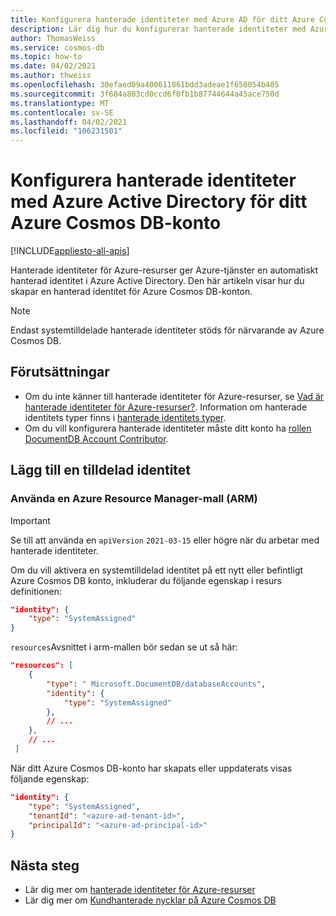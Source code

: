 ```yaml
---
title: Konfigurera hanterade identiteter med Azure AD för ditt Azure Cosmos DB-konto
description: Lär dig hur du konfigurerar hanterade identiteter med Azure Active Directory för ditt Azure Cosmos DB-konto
author: ThomasWeiss
ms.service: cosmos-db
ms.topic: how-to
ms.date: 04/02/2021
ms.author: thweiss
ms.openlocfilehash: 30efaed09a400611861bdd3adeae1f650054b405
ms.sourcegitcommit: 3f684a803cd0ccd6f0fb1b87744644a45ace750d
ms.translationtype: MT
ms.contentlocale: sv-SE
ms.lasthandoff: 04/02/2021
ms.locfileid: "106231501"
---
```

# <a name="configure-managed-identities-with-azure-active-directory-for-your-azure-cosmos-db-account"></a>Konfigurera hanterade identiteter med Azure Active Directory för ditt Azure Cosmos DB-konto
[!INCLUDE[appliesto-all-apis](includes/appliesto-all-apis.md)]

Hanterade identiteter för Azure-resurser ger Azure-tjänster en automatiskt hanterad identitet i Azure Active Directory. Den här artikeln visar hur du skapar en hanterad identitet för Azure Cosmos DB-konton.

> [!NOTE]
> Endast systemtilldelade hanterade identiteter stöds för närvarande av Azure Cosmos DB.

## <a name="prerequisites"></a>Förutsättningar

- Om du inte känner till hanterade identiteter för Azure-resurser, se [Vad är hanterade identiteter för Azure-resurser?](../active-directory/managed-identities-azure-resources/overview.md). Information om hanterade identitets typer finns i [hanterade identitets typer](../active-directory/managed-identities-azure-resources/overview.md#managed-identity-types).
- Om du vill konfigurera hanterade identiteter måste ditt konto ha [rollen DocumentDB Account Contributor](../role-based-access-control/built-in-roles.md#documentdb-account-contributor).

## <a name="add-a-system-assigned-identity"></a>Lägg till en tilldelad identitet

### <a name="using-an-azure-resource-manager-arm-template"></a>Använda en Azure Resource Manager-mall (ARM)

> [!IMPORTANT]
> Se till att använda en `apiVersion` `2021-03-15` eller högre när du arbetar med hanterade identiteter.

Om du vill aktivera en systemtilldelad identitet på ett nytt eller befintligt Azure Cosmos DB konto, inkluderar du följande egenskap i resurs definitionen:

```json
"identity": {
    "type": "SystemAssigned"
}
```

`resources`Avsnittet i arm-mallen bör sedan se ut så här:

```json
"resources": [
    {
        "type": " Microsoft.DocumentDB/databaseAccounts",
        "identity": {
            "type": "SystemAssigned"
        },
        // ...
    },
    // ...
 ]
```

När ditt Azure Cosmos DB-konto har skapats eller uppdaterats visas följande egenskap:

```json
"identity": {
    "type": "SystemAssigned",
    "tenantId": "<azure-ad-tenant-id>",
    "principalId": "<azure-ad-principal-id>"
}
```

## <a name="next-steps"></a>Nästa steg

- Lär dig mer om [hanterade identiteter för Azure-resurser](../active-directory/managed-identities-azure-resources/overview.md)
- Lär dig mer om [Kundhanterade nycklar på Azure Cosmos DB](how-to-setup-cmk.md)
